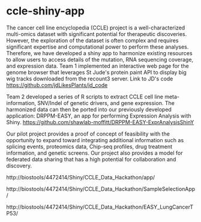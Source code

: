 # ccle-shiny-app

The cancer cell line encyclopedia (CCLE) project is a well-characterized multi-omics dataset with significant potential for therapeutic discoveries. However, the exploration of the dataset is often complex and requires significant expertise and computational power to perform these analyses. Therefore, we have developed a shiny app to harmonize existing resources to allow users to access details of the mutation, RNA sequencing coverage, and expression data.
Team 1 implemented an interactive web page for the genome browser that leverages St Jude's protein paint API to display big wig tracks downloaded from the recount3 server. Link to JD's code https://github.com/jdLikesPlants/jd_code

Team 2 developed a series of R scripts to extract CCLE cell line meta-information, SNV/Indel of genetic drivers, and gene expression.
The harmonized data can then be ported into our previously developed application: DRPPM-EASY, an app for performing Expression Analysis with Shiny. https://github.com/shawlab-moffitt/DRPPM-EASY-ExprAnalysisShinY

Our pilot project provides a proof of concept of feasibility with the opportunity to expand toward integrating additional information such as splicing events, proteomics data, Chip-seq profiles, drug treatment information, and genetic screens. Our project also provides a model for federated data sharing that has a high potential for collaboration and discovery.

http://biostools/4472414/Shiny/CCLE_Data_Hackathon/app/

http://biostools/4472414/Shiny/CCLE_Data_Hackathon/SampleSelectionApp/

http://biostools/4472414/Shiny/CCLE_Data_Hackathon/EASY_LungCancerTP53/






